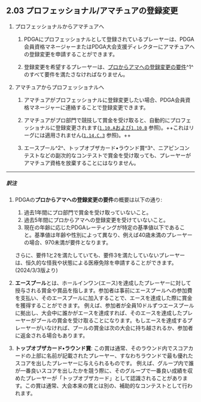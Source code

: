 ## 2.03 プロフェッショナル/アマチュアの登録変更

1. プロフェッショナルからアマチュアへ

    1. PDGAにプロフェッショナルとして登録されているプレーヤーは、PDGA会員資格マネージャーまたはPDGA大会支援ディレクターにアマチュアへの登録変更を申請することができます。

    1. 登録変更を希望するプレーヤーは、[プロからアマへの登録変更の要件](https://www.pdga.com/reclassification)^1^のすべて要件を満たさなければなりません。

1. アマチュアからプロフェッショナルへ

    1. アマチュアがプロフェッショナルに登録変更したい場合、PDGA会員資格マネージャーに連絡することで登録変更できます。

    1. アマチュアがプロ部門で競技して賞金を受け取ると、自動的にプロフェッショナルに登録変更されます([`1.10.A`および`1.10.B`](#賞品の配布) 参照)。++これはリーグには適用されません([`1.14.C.3`](#リーグ) 参照)。++

    1. エースプール^2^、トップオブザカード•ラウンド賞^3^、ニアピンコンテストなどの副次的なコンテストで賞金を受け取っても、プレーヤーがアマチュア資格を放棄することにはなりません。

___
##### 訳注

1. PDGAの**プロからアマへの登録変更の要件**の概要は以下の通り:
    1. 過去1年間にプロ部門で賞金を受け取っていないこと。
    2. 過去5年間にプロからアマへの登録変更を受けていないこと。
    3. 現在の年齢に応じたPDGAレーティングが特定の基準値以下であること。基準値は年齢や性別によって異なり、例えば40歳未満のプレーヤーの場合、970未満が要件となります。

    さらに、要件1と2を満たしていても、要件3を満たしていないプレーヤーは、恒久的な怪我や状態による医療免除を申請することができます。
    (2024/3/3版より)

2. **エースプール**とは、ホールインワン(エース)を達成したプレーヤーに対して授与される賞金や賞品を指します。参加者は事前にエースプールへの参加費を支払い、そのエースプールに加入することで、エースを達成した際に賞金を獲得することができます。
例えば、参加者が全員10ドルずつエースプールに拠出し、大会中に誰かがエースを達成すれば、そのエースを達成したプレーヤーがプールの賞金を受け取ることになります。もしエースを達成するプレーヤーがいなければ、プールの賞金は次の大会に持ち越されるか、参加者に返金される場合もあります。

3. **トップオブザカード•ラウンド賞**:
この賞は通常、そのラウンド内でスコアカードの上部に名前が記載されたプレーヤー、すなわちラウンドで最も優れたスコアを出したプレーヤーに与えられるものです。
例えば、グループ内で誰が一番良いスコアを出したかを競う際に、そのグループで一番良い成績を収めたプレーヤーが「トップオブザカード」として認識されることがあります。この賞は通常、大会本来の賞とは別の、補助的なコンテストとして行われます。
